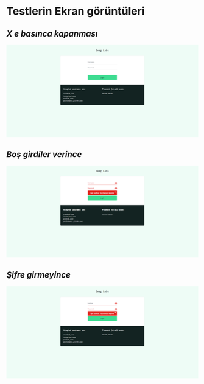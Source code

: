 # Testlerin Ekran görüntüleri

## **_X e basınca kapanması_**

![x basınca kapanmış](.//2023-04-03/test-closex-true-.png "GitHub")

## **_Boş girdiler verince_**
![Boş girdiler verince](.//2023-04-03/test-invalid-login-undefinedusername-undefinedpassword.png "GitHub")

## **_Şifre girmeyince_**
![Şifre girmeyince](.//2023-04-03/test-invalid-login-anything-undefinedpassword.png "GitHub")


